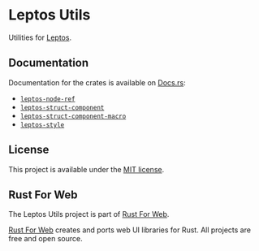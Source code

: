 # Leptos Utils

Utilities for [Leptos](https://leptos.dev/).

## Documentation

Documentation for the crates is available on [Docs.rs](https://docs.rs/):

-   [`leptos-node-ref`](https://docs.rs/leptos-node-ref/latest/leptos_node_ref/)
-   [`leptos-struct-component`](https://docs.rs/leptos-struct-component/latest/leptos_struct_component/)
-   [`leptos-struct-component-macro`](https://docs.rs/leptos-struct-component-macro/latest/leptos_struct_component_macro/)
-   [`leptos-style`](https://docs.rs/leptos-style/latest/leptos_style/)

## License

This project is available under the [MIT license](LICENSE.md).

## Rust For Web

The Leptos Utils project is part of [Rust For Web](https://github.com/RustForWeb).

[Rust For Web](https://github.com/RustForWeb) creates and ports web UI libraries for Rust. All projects are free and open source.
